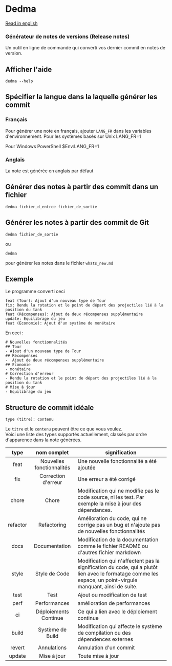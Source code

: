 # Dedma
[Read in english](README.md)
### Générateur de notes de versions (Release notes)
Un outil en ligne de commande qui converti vos dernier commit en notes de version.

## Afficher l'aide
    dedma --help

## Spécifier la langue dans la laquelle générer les commit
### Français
Pour générer une note en français, ajouter `LANG_FR` dans les variables d'environnement.
Pour les systèmes basés sur Unix
	LANG_FR=1 

Pour Windows PowerShell
	$Env:LANG_FR=1

### Anglais
La note est générée en anglais par défaut

## Générer des notes à partir des commit dans un fichier
    dedma fichier_d_entree fichier_de_sortie

## Générer les notes à partir des commit de Git
    dedma fichier_de_sortie
    
ou 

    dedma

pour générer les notes dans le fichier `whats_new.md`

## Exemple
Le programme converti ceci 

    feat (Tour): Ajout d'un nouveau type de Tour 
    fix: Rendu la rotation et le point de départ des projectiles lié à la position du tank 
    feat (Récompenses): Ajout de deux récompenses supplémentaire
    update: Equilibrage du jeu
    feat (Economie): Ajout d'un système de monétaire

En ceci :

    # Nouvelles fonctionnalités
    ## Tour
    - Ajout d'un nouveau type de Tour 
    ## Récompenses
    -  Ajout de deux récompenses supplémentaire
    ## Economie
    - monétaire
    # Correction d'erreur
    - Rendu la rotation et le point de départ des projectiles lié à la position du tank 
    # Mise à jour
    - Equilibrage du jeu

## Structure de commit idéale
    type (titre): contenu
Le `titre` et le `contenu` peuvent être ce que vous voulez.  
Voici une liste des types supportés actuellement, classés par ordre d'apparence dans la note générées.


|   type   |        nom complet        | signification                                                                                                                                               |
| :------: | :-----------------------: | ----------------------------------------------------------------------------------------------------------------------------------------------------------- |
|   feat   | Nouvelles fonctionnalités | Une nouvelle fonctionnalité a été ajoutée                                                                                                                   |
|   fix    |    Correction d'erreur    | Une erreur a été corrigé                                                                                                                                    |
|  chore   |           Chore           | Modification qui ne modifie pas le code source, ni les test. Par exemple la mise à jour des dépendances.                                                    |
| refactor |        Refactoring        | Amélioration du code, qui ne corrige pas un bug et n'ajoute pas de nouvelles fonctionnalités                                                                |
|   docs   |       Documentation       | Modification de la documentation comme le fichier README ou d'autres fichier markdown                                                                       |
|  style   |       Style de Code       | Modification qui n'affectent pas la signification du code, qui a plutôt lien avec le formatage comme les espace, un point-virgule manquant, ainsi de suite. |
|   test   |           Test            | Ajout ou modification de test                                                                                                                               |
|   perf   |       Performances        | amélioration de performances                                                                                                                                |
|    ci    |   Déploiements Continue    | Ce qui a lien avec le déploiement continue                                                                                                                  |
|  build   |     Système de Build      | Modification qui affecte le système de compilation ou des dépendences externes                                                                              |
|  revert  |          Annulations           | Annulation d'un commit                                                                                                                                      |
|  update  |        Mise à jour        | Toute mise à jour                                                                                                                                           |
